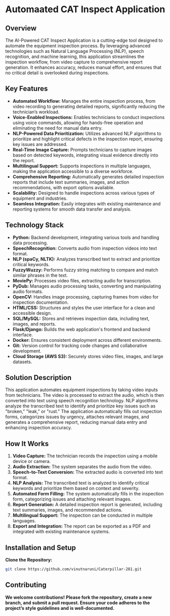 # Automaated CAT Inspect Application

## Overview

The AI-Powered CAT Inspect Application is a cutting-edge tool designed to automate the equipment inspection process. By leveraging advanced technologies such as Natural Language Processing (NLP), speech recognition, and machine learning, this application streamlines the inspection workflow, from video capture to comprehensive report generation. It enhances accuracy, reduces manual effort, and ensures that no critical detail is overlooked during inspections.

## Key Features

- **Automated Workflow:** Manages the entire inspection process, from video recording to generating detailed reports, significantly reducing the technician’s workload.
- **Voice-Enabled Inspections:** Enables technicians to conduct inspections using voice commands, allowing for hands-free operation and eliminating the need for manual data entry.
- **NLP-Powered Data Prioritization:** Utilizes advanced NLP algorithms to prioritize and highlight critical defects in the inspection report, ensuring key issues are addressed.
- **Real-Time Image Capture:** Prompts technicians to capture images based on detected keywords, integrating visual evidence directly into the report.
- **Multilingual Support:** Supports inspections in multiple languages, making the application accessible to a diverse workforce.
- **Comprehensive Reporting:** Automatically generates detailed inspection reports that include text summaries, images, and action recommendations, with export options available.
- **Scalability:** Designed to handle inspections across various types of equipment and industries.
- **Seamless Integration:** Easily integrates with existing maintenance and reporting systems for smooth data transfer and analysis.

## Technology Stack

- **Python:** Backend development, integrating various tools and handling data processing.
- **SpeechRecognition:** Converts audio from inspection videos into text format.
- **NLP (spaCy, NLTK):** Analyzes transcribed text to extract and prioritize critical keywords.
- **FuzzyWuzzy:** Performs fuzzy string matching to compare and match similar phrases in the text.
- **MoviePy:** Processes video files, extracting audio for transcription.
- **PyDub:** Manages audio processing tasks, converting and manipulating audio formats.
- **OpenCV:** Handles image processing, capturing frames from video for inspection documentation.
- **HTML/CSS:** Structures and styles the user interface for a clean and accessible design.
- **SQL/MySQL:** Stores and retrieves inspection data, including text, images, and reports.
- **Flask/Django:** Builds the web application's frontend and backend interface.
- **Docker:** Ensures consistent deployment across different environments.
- **Git:** Version control for tracking code changes and collaborative development.
- **Cloud Storage (AWS S3):** Securely stores video files, images, and large datasets.

## Solution Description

This application automates equipment inspections by taking video inputs from technicians. The video is processed to extract the audio, which is then converted into text using speech recognition technology. NLP algorithms analyze the transcribed text to identify and prioritize key issues such as "broken," "leak," or "rust." The application automatically fills out inspection forms, categorizes issues by urgency, attaches relevant images, and generates a comprehensive report, reducing manual data entry and enhancing inspection accuracy.

## How It Works

1. **Video Capture:** The technician records the inspection using a mobile device or camera.
2. **Audio Extraction:** The system separates the audio from the video.
3. **Speech-to-Text Conversion:** The extracted audio is converted into text format.
4. **NLP Analysis:** The transcribed text is analyzed to identify critical keywords and prioritize them based on context and severity.
5. **Automated Form Filling:** The system automatically fills in the inspection form, categorizing issues and attaching relevant images.
6. **Report Generation:** A detailed inspection report is generated, including text summaries, images, and recommended actions.
7. **Multilingual Support:** The inspection can be conducted in multiple languages.
8. **Export and Integration:** The report can be exported as a PDF and integrated with existing maintenance systems.


## Installation and Setup

**Clone the Repository:**
   ```bash
   git clone https://github.com/vinutnaruni/Caterpillar-281.git
 ```


## Contributing

**We welcome contributions!**
**Please fork the repository, create a new branch, and submit a pull request. Ensure your code adheres to the project’s style guidelines and is well-documented.**

